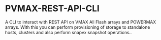# PVMAX-REST-API-CLI
A CLI to interact with REST API on VMAX All Flash arrays and POWERMAX arrays. With this you can perform provisioning of storage to standalone hosts, clusters and also perform snapvx snapshot operations..

